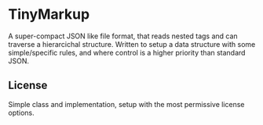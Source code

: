 # TinyMarkup
A super-compact JSON like file format, that reads nested tags and can traverse a hierarcichal structure.
Written to setup a data structure with some simple/specific rules, and where control is a higher priority than standard JSON.

## License
Simple class and implementation, setup with the most permissive license options.
